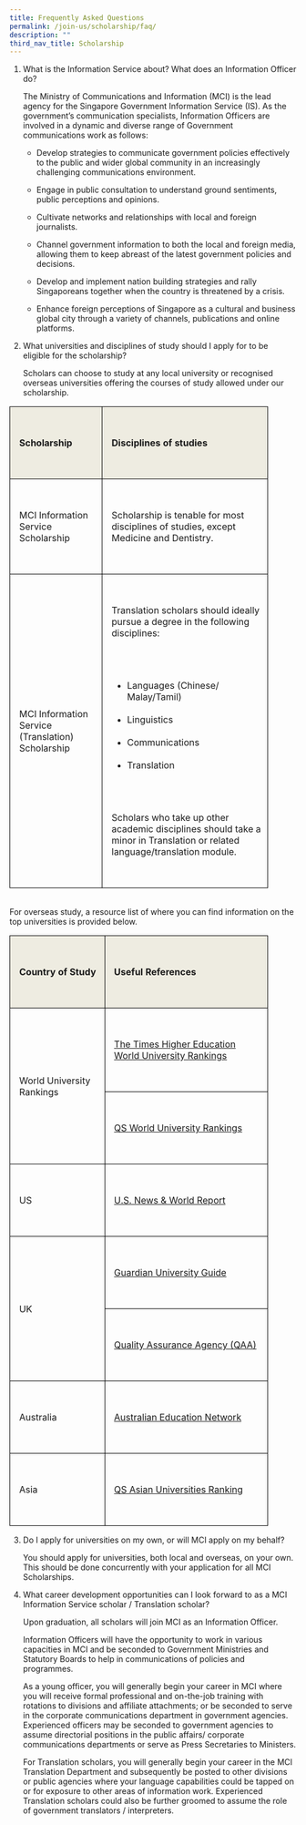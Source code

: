 ```yaml
---
title: Frequently Asked Questions
permalink: /join-us/scholarship/faq/
description: ""
third_nav_title: Scholarship
---
```

1. What is the Information Service about? What does an Information Officer do?

    The Ministry of Communications and Information (MCI) is the lead agency for the Singapore Government Information Service (IS). As the government’s communication specialists, Information Officers are involved in a dynamic and diverse range of Government communications work as follows:

    * Develop strategies to communicate government policies effectively to the public and wider global community in an increasingly challenging communications environment.

    * Engage in public consultation to understand ground sentiments, public perceptions and opinions.

    * Cultivate networks and relationships with local and foreign journalists.

    * Channel government information to both the local and foreign media, allowing them to keep abreast of the latest government policies and decisions.

    * Develop and implement nation building strategies and rally Singaporeans together when the country is threatened by a crisis.

    * Enhance foreign perceptions of Singapore as a cultural and business global city through a variety of channels, publications and online platforms.

2. What universities and disciplines of study should I apply for to be eligible for the scholarship?

    Scholars can choose to study at any local university or recognised overseas universities offering the courses of study allowed under our scholarship.

 <table style="width: 90%; border-collapse: collapse; border: none;" border="1"><tbody><tr><td style="border: 1pt solid windowtext; background: #eeece1; padding: 12.75pt 7.5pt 12.75pt 12pt;">  
&nbsp; &nbsp; &nbsp; &nbsp; &nbsp; &nbsp; <p><strong>Scholarship</strong></p><strong>  
&nbsp; &nbsp; &nbsp; &nbsp; &nbsp; &nbsp; </strong></td><td style="border-top: 1pt solid windowtext; border-right: 1pt solid windowtext; border-bottom: 1pt solid windowtext; border-image: initial; border-left: none; background: #eeece1; padding: 12.75pt 7.5pt 12.75pt 12pt;">  
&nbsp; &nbsp; &nbsp; &nbsp; &nbsp; &nbsp; <p><strong>Disciplines of studies</strong></p>  
&nbsp; &nbsp; &nbsp; &nbsp; &nbsp; &nbsp; </td></tr><tr><td style="border-right: 1pt solid windowtext; border-bottom: 1pt solid windowtext; border-left: 1pt solid windowtext; border-image: initial; border-top: none; padding: 12.75pt 7.5pt 12.75pt 12pt;">  
&nbsp; &nbsp; &nbsp; &nbsp; &nbsp; &nbsp; <p>MCI Information Service Scholarship</p>  
&nbsp; &nbsp; &nbsp; &nbsp; &nbsp; &nbsp; </td><td style="border-top: none; border-left: none; border-bottom: 1pt solid windowtext; border-right: 1pt solid windowtext; padding: 12.75pt 7.5pt 12.75pt 12pt;">  
&nbsp; &nbsp; &nbsp; &nbsp; &nbsp; &nbsp; <p>Scholarship is tenable for most disciplines of studies, except Medicine and Dentistry. </p>  
&nbsp; &nbsp; &nbsp; &nbsp; &nbsp; &nbsp; </td></tr><tr><td style="border-right: 1pt solid windowtext; border-bottom: 1pt solid windowtext; border-left: 1pt solid windowtext; border-image: initial; border-top: none; padding: 12.75pt 7.5pt 12.75pt 12pt;">  
&nbsp; &nbsp; &nbsp; &nbsp; &nbsp; &nbsp; <p>MCI Information Service (Translation) Scholarship </p>  
&nbsp; &nbsp; &nbsp; &nbsp; &nbsp; &nbsp; </td><td style="border-top: none; border-left: none; border-bottom: 1pt solid windowtext; border-right: 1pt solid windowtext; padding: 12.75pt 7.5pt 12.75pt 12pt;">  
&nbsp; &nbsp; &nbsp; &nbsp; &nbsp; &nbsp; <p>Translation scholars should ideally pursue a degree in the following disciplines: </p>  
&nbsp; &nbsp; &nbsp; &nbsp; &nbsp; &nbsp; <ul>  
&nbsp; &nbsp; &nbsp; &nbsp; &nbsp; &nbsp; &nbsp; &nbsp; <li>Languages (Chinese/ Malay/Tamil)</li>  
&nbsp; &nbsp; &nbsp; &nbsp; &nbsp; &nbsp; &nbsp; &nbsp; <li>Linguistics</li>  
&nbsp; &nbsp; &nbsp; &nbsp; &nbsp; &nbsp; &nbsp; &nbsp; <li>Communications</li>  
&nbsp; &nbsp; &nbsp; &nbsp; &nbsp; &nbsp; &nbsp; &nbsp; <li>Translation</li>  
&nbsp; &nbsp; &nbsp; &nbsp; &nbsp; &nbsp; </ul>  
&nbsp; &nbsp; &nbsp; &nbsp; &nbsp; &nbsp; <p>Scholars who take up other academic disciplines should take a minor in Translation or related language/translation module. </p>  
&nbsp; &nbsp; &nbsp; &nbsp; &nbsp; &nbsp; </td></tr></tbody>  
</table>
<br>
    For overseas study, a resource list of where you can find information on the top universities is provided below.
<br>  
<table style="width: 90%; border-collapse: collapse; border: none;" border="1"><tbody><tr><td style="border: 1pt solid windowtext; background: #eeece1; padding: 12.75pt 7.5pt 12.75pt 12pt;">  
&nbsp; &nbsp; &nbsp; &nbsp; &nbsp; &nbsp; <p><strong>Country of Study</strong></p>  
&nbsp; &nbsp; &nbsp; &nbsp; &nbsp; &nbsp; </td><td style="border-top: 1pt solid windowtext; border-right: 1pt solid windowtext; border-bottom: 1pt solid windowtext; border-image: initial; border-left: none; background: #eeece1; padding: 12.75pt 7.5pt 12.75pt 12pt;">  
&nbsp; &nbsp; &nbsp; &nbsp; &nbsp; &nbsp; <p><strong>Useful References</strong></p>  
&nbsp; &nbsp; &nbsp; &nbsp; &nbsp; &nbsp; </td></tr><tr><td style="border-right: 1pt solid windowtext; border-bottom: 1pt solid windowtext; border-left: 1pt solid windowtext; border-image: initial; border-top: none; padding: 12.75pt 7.5pt 12.75pt 12pt;" rowspan="2">  
&nbsp; &nbsp; &nbsp; &nbsp; &nbsp; &nbsp; <p>World University Rankings</p>  
&nbsp; &nbsp; &nbsp; &nbsp; &nbsp; &nbsp; </td><td style="border-top: none; border-left: none; border-bottom: 1pt solid windowtext; border-right: 1pt solid windowtext; padding: 12.75pt 7.5pt 12.75pt 12pt;">  
&nbsp; &nbsp; &nbsp; &nbsp; &nbsp; &nbsp; <p><a target="\_blank" href="[http://www.timeshighereducation.co.uk/world-university-rankings/](http://www.timeshighereducation.co.uk/world-university-rankings/)" rel="noopener noreferrer">The Times Higher Education World University Rankings</a> </p>  
&nbsp; &nbsp; &nbsp; &nbsp; &nbsp; &nbsp; </td></tr><tr><td style="border-top: none; border-left: none; border-bottom: 1pt solid windowtext; border-right: 1pt solid windowtext; padding: 12.75pt 7.5pt 12.75pt 12pt;">  
&nbsp; &nbsp; &nbsp; &nbsp; &nbsp; &nbsp; <p><a target="\_blank" href="[http://www.topuniversities.com/university-rankings/world-university-rankings](http://www.topuniversities.com/university-rankings/world-university-rankings)" rel="noopener noreferrer">QS World University Rankings</a></p>  
&nbsp; &nbsp; &nbsp; &nbsp; &nbsp; &nbsp; </td></tr><tr><td style="border-right: 1pt solid windowtext; border-bottom: 1pt solid windowtext; border-left: 1pt solid windowtext; border-image: initial; border-top: none; padding: 12.75pt 7.5pt 12.75pt 12pt;">  
&nbsp; &nbsp; &nbsp; &nbsp; &nbsp; &nbsp; <p>US</p>  
&nbsp; &nbsp; &nbsp; &nbsp; &nbsp; &nbsp; </td><td style="border-top: none; border-left: none; border-bottom: 1pt solid windowtext; border-right: 1pt solid windowtext; padding: 12.75pt 7.5pt 12.75pt 12pt;">  
&nbsp; &nbsp; &nbsp; &nbsp; &nbsp; &nbsp; <p><a target="\_blank" href="[http://www.usnews.com/best-colleges](http://www.usnews.com/best-colleges)" rel="noopener noreferrer">U.S. News &amp; World Report</a></p>  
&nbsp; &nbsp; &nbsp; &nbsp; &nbsp; &nbsp; </td></tr><tr><td style="border-right: 1pt solid windowtext; border-bottom: 1pt solid windowtext; border-left: 1pt solid windowtext; border-image: initial; border-top: none; padding: 12.75pt 7.5pt 12.75pt 12pt;" rowspan="2">  
&nbsp; &nbsp; &nbsp; &nbsp; &nbsp; &nbsp; <p>UK</p>  
&nbsp; &nbsp; &nbsp; &nbsp; &nbsp; &nbsp; </td><td style="border-top: none; border-left: none; border-bottom: 1pt solid windowtext; border-right: 1pt solid windowtext; padding: 12.75pt 7.5pt 12.75pt 12pt;">  
&nbsp; &nbsp; &nbsp; &nbsp; &nbsp; &nbsp; <p><a target="\_blank" href="[http://education.guardian.co.uk/universityguide](http://education.guardian.co.uk/universityguide)" rel="noopener noreferrer">Guardian University Guide</a></p>  
&nbsp; &nbsp; &nbsp; &nbsp; &nbsp; &nbsp; </td></tr><tr><td style="border-top: none; border-left: none; border-bottom: 1pt solid windowtext; border-right: 1pt solid windowtext; padding: 12.75pt 7.5pt 12.75pt 12pt;">  
&nbsp; &nbsp; &nbsp; &nbsp; &nbsp; &nbsp; <p><a target="\_blank" href="[http://www.qaa.ac.uk/](http://www.qaa.ac.uk/)" rel="noopener noreferrer">Quality Assurance Agency (QAA)</a></p>  
&nbsp; &nbsp; &nbsp; &nbsp; &nbsp; &nbsp; </td></tr><tr><td style="border-right: 1pt solid windowtext; border-bottom: 1pt solid windowtext; border-left: 1pt solid windowtext; border-image: initial; border-top: none; padding: 12.75pt 7.5pt 12.75pt 12pt;">  
&nbsp; &nbsp; &nbsp; &nbsp; &nbsp; &nbsp; <p>Australia</p>  
&nbsp; &nbsp; &nbsp; &nbsp; &nbsp; &nbsp; </td><td style="border-top: none; border-left: none; border-bottom: 1pt solid windowtext; border-right: 1pt solid windowtext; padding: 12.75pt 7.5pt 12.75pt 12pt;">  
&nbsp; &nbsp; &nbsp; &nbsp; &nbsp; &nbsp; <p><a target="\_blank" href="[https://www.topuniversities.com/university-rankings-articles/world-university-rankings/top-universities-australia-2021](https://www.topuniversities.com/university-rankings-articles/world-university-rankings/top-universities-australia-2021)" rel="noopener noreferrer">Australian Education Network</a></p>  
&nbsp; &nbsp; &nbsp; &nbsp; &nbsp; &nbsp; </td></tr><tr><td style="border-right: 1pt solid windowtext; border-bottom: 1pt solid windowtext; border-left: 1pt solid windowtext; border-image: initial; border-top: none; padding: 12.75pt 7.5pt 12.75pt 12pt;">  
&nbsp; &nbsp; &nbsp; &nbsp; &nbsp; &nbsp; <p>Asia</p>  
&nbsp; &nbsp; &nbsp; &nbsp; &nbsp; &nbsp; </td><td style="border-top: none; border-left: none; border-bottom: 1pt solid windowtext; border-right: 1pt solid windowtext; padding: 12.75pt 7.5pt 12.75pt 12pt;">  
&nbsp; &nbsp; &nbsp; &nbsp; &nbsp; &nbsp; <p><a target="\_blank" href="[http://www.topuniversities.com/university-rankings/asian-university-rankings](http://www.topuniversities.com/university-rankings/asian-university-rankings)" rel="noopener noreferrer">QS Asian Universities Ranking</a></p>  
&nbsp; &nbsp; &nbsp; &nbsp; &nbsp; &nbsp; </td></tr></tbody>  
</table>

3. Do I apply for universities on my own, or will MCI apply on my behalf?

    You should apply for universities, both local and overseas, on your own. This should be done concurrently with your application for all MCI Scholarships.


4. What career development opportunities can I look forward to as a MCI Information Service scholar / Translation scholar?

    Upon graduation, all scholars will join MCI as an Information Officer.

    Information Officers will have the opportunity to work in various capacities in MCI and be seconded to Government Ministries and Statutory Boards to help in communications of policies and programmes.

    As a young officer, you will generally begin your career in MCI where you will receive formal professional and on-the-job training with rotations to divisions and affiliate attachments; or be seconded to serve in the corporate communications department in government agencies. Experienced officers may be seconded to government agencies to assume directorial positions in the public affairs/ corporate communications departments or serve as Press Secretaries to Ministers.

    For Translation scholars, you will generally begin your career in the MCI Translation Department and subsequently be posted to other divisions or public agencies where your language capabilities could be tapped on or for exposure to other areas of information work. Experienced Translation scholars could also be further groomed to assume the role of government translators / interpreters.